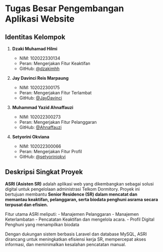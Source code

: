 # Tugas Besar Pengembangan Aplikasi Website

## Identitas Kelompok

1. **Dzaki Muhamad Hilmi**  
   - NIM: 102022330134  
   - Peran: Mengerjakan Fitur Keaktifan 
   - GitHub: [@dzakimhh](https://github.com/dzakimhh)

2. **Jay Davinci Reis Marpaung**  
   - NIM: 102022300175  
   - Peran: Mengerjakan Fitur Terlambat  
   - GitHub: [@JayDavinci](https://github.com/JayDavinci)

3. **Muhammad Yazid Ahnaffauzi**  
   - NIM: 102022300273  
   - Peran: Mengerjakan Fitur Pelanggaran  
   - GitHub: [@Ahnaffauzi](https://github.com/Ahnaffauzi)

4. **Setyorini Okviana**  
   - NIM: 102022300066  
   - Peran: Mengerjakan Fitur Profil  
   - GitHub: [@setyoriniokvi](https://github.com/setyoriniokvi)

## Deskripsi Singkat Proyek

**ASRI (Asisten SR)** adalah aplikasi web yang dikembangkan sebagai solusi digital untuk pengelolaan administrasi Telkom Dormitory. Proyek ini bertujuan membantu **Senior Residence (SR) dalam mencatat dan memantau keaktifan, pelanggaran, serta biodata penghuni asrama secara terpusat dan efisien.**

Fitur utama ASRI meliputi:
    - Manajemen Pelanggaran
    - Manajemen Keterlambatan
    - Pencatatan Keaktifan dan mengelola acara.
    - Profil Digital Penghuni yang menampilkan biodata

Dengan dukungan sistem berbasis Laravel dan database MySQL, ASRI dirancang untuk meningkatkan efisiensi kerja SR, mempercepat akses informasi, dan meminimalkan kesalahan pencatatan manual.
